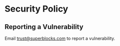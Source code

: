 # Security Policy

## Reporting a Vulnerability

Email [trust@superblocks.com](trust@superblocks.com) to report a vulnerability.
